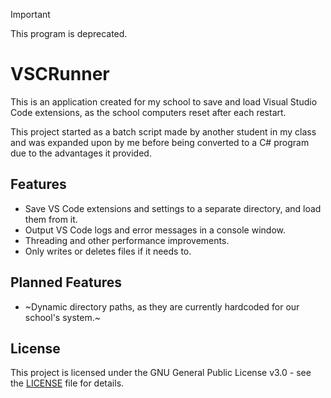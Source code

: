 > [!IMPORTANT]
> This program is deprecated.

# VSCRunner
This is an application created for my school to save and load Visual Studio Code extensions, as the school computers reset after each restart.

This project started as a batch script made by another student in my class and was expanded upon by me before being converted to a C# program due to the advantages it provided.

## Features
- Save VS Code extensions and settings to a separate directory, and load them from it.
- Output VS Code logs and error messages in a console window.
- Threading and other performance improvements.
- Only writes or deletes files if it needs to.

## Planned Features
- ~Dynamic directory paths, as they are currently hardcoded for our school's system.~

## License

This project is licensed under the GNU General Public License v3.0 - see the <a href="./LICENSE">LICENSE</a> file for details.
